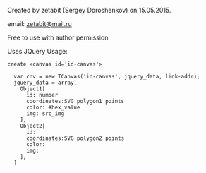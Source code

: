 
Created by zetabit (Sergey Doroshenkov) on 15.05.2015.

email: zetabit@mail.ru

Free to use with author permission

Uses JQuery
  Usage:
  
    create <canvas id='id-canvas'>
    
  ```
    var cnv = new TCanvas('id-canvas', jquery_data, link-addr);
    jquery_data = array[
      Object1[
        id: number
        coordinates:SVG polygon1 points
        color: #hex_value
        img: src_img
      ],
      Object2[
        id:
        coordinates:SVG polygon2 points
        color:
        img:
      ],
    ]
  ```
